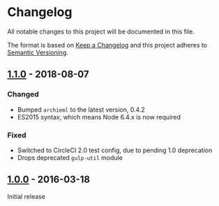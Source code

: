 # Changelog
All notable changes to this project will be documented in this file.

The format is based on [Keep a Changelog](http://keepachangelog.com/) and this project adheres to [Semantic Versioning](http://semver.org/).

## [1.1.0] - 2018-08-07
### Changed
- Bumped `archieml` to the latest version, 0.4.2
- ES2015 syntax, which means Node 6.4.x is now required

### Fixed
- Switched to CircleCI 2.0 test config, due to pending 1.0 deprecation
- Drops deprecated `gulp-util` module

## [1.0.0] - 2016-03-18

Initial release

[Unreleased]: https://github.com/DallasMorningNews/gulp-archieml/compare/v1.1.0...HEAD
[1.1.0]: https://github.com/DallasMorningNews/gulp-archieml/compare/v1.0.0...v1.1.0
[1.0.0]: https://github.com/DallasMorningNews/gulp-archieml/tree/v1.0.0

